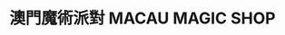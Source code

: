 ---
title: "澳門魔術派對 MACAU MAGIC SHOP"
url: /maca/ao-men-mo-shu-pai-dui-macau-magic-shop/
shop: toys
---